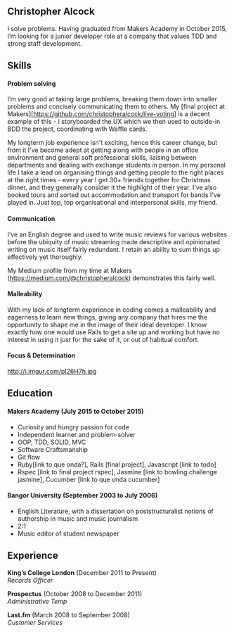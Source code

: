 ## Christopher Alcock

I solve problems. Having graduated from Makers Academy in October 2015, I’m looking for a junior developer role at a company that values TDD and strong staff development.

## Skills

#### Problem solving

I’m very good at taking large problems, breaking them down into smaller problems and concisely communicating them to others.  My [final project at Makers][https://github.com/christopheralcock/live-voting] is a decent example of this - I storyboarded the UX which we then used to outside-in BDD the project, coordinating with Waffle cards.

My longterm job experience isn't exciting, hence this career change, but from it I've become adept at getting along with people in an office environment and general soft professional skills, liaising between departments and dealing with exchange students in person. 
In my personal life I take a lead on organising things and getting people to the right places at the right times - every year I get 30+ friends together for Christmas dinner, and they generally consider it the highlight of their year.  I've also booked tours and sorted out accommodation and transport for bands I've played in. Just top, top organisational and interpersonal skills, my friend.

#### Communication

I’ve an English degree and used to write music reviews for various websites before the ubiquity of music streaming made descriptive and opinionated writing on music itself fairly redundant.  I retain an ability to sum things up effectively yet thoroughly.

My Medium profile from my time at Makers (https://medium.com/@christopheralcock) demonstrates this fairly well.

#### Malleability

With my lack of longterm experience in coding comes a malleability and eagerness to learn new things, giving any company that hires me the opportunity to shape me in the image of their ideal developer.  I know exactly how one would use Rails to get a site up and working but have no interest in using it just for the sake of it, or out of habitual comfort.

#### Focus & Determination

http://i.imgur.com/pI26H7h.jpg

## Education

#### Makers Academy (July 2015 to October 2015)

- Curiosity and hungry passion for code
- Independent learner and problem-solver
- OOP, TDD, SOLID, MVC
- Software Craftsmanship
- Git flow
- Ruby[link to que onda?], Rails [final project], Javascript [link to todo]
- Rspec [link to final project rspec], Jasmine [link to bowling challenge jasmine], Cucumber [link to que onda cucumber]

#### Bangor University (September 2003 to July 2006)

- English Literature, with a dissertation on poststructuralist notions of authorship in music and music journalism
- 2:1
- Music editor of student newspaper

## Experience

**King’s College London** (December 2011 to Present)    
*Records Officer*  

**Prospectus** (October 2008 to December 2011)    
*Administrative Temp*  

**Last.fm** (March 2008 to September 2008)   
*Customer Services* 
